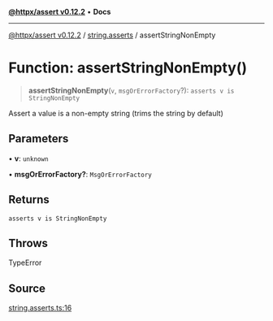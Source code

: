 [**@httpx/assert v0.12.2**](../../README.md) • **Docs**

***

[@httpx/assert v0.12.2](../../README.md) / [string.asserts](../README.md) / assertStringNonEmpty

# Function: assertStringNonEmpty()

> **assertStringNonEmpty**(`v`, `msgOrErrorFactory`?): `asserts v is StringNonEmpty`

Assert a value is a non-empty string (trims the string by default)

## Parameters

• **v**: `unknown`

• **msgOrErrorFactory?**: `MsgOrErrorFactory`

## Returns

`asserts v is StringNonEmpty`

## Throws

TypeError

## Source

[string.asserts.ts:16](https://github.com/belgattitude/httpx/blob/736f60a5e7cab55c1cdb451c3a30a47ad2eca5ed/packages/assert/src/string.asserts.ts#L16)
